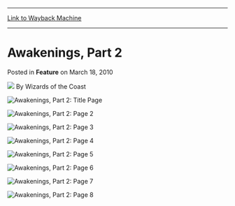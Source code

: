 
---
[Link to Wayback Machine](https://web.archive.org/web/20210614182801/https://magic.wizards.com/en/articles/archive/feature/awakenings-part-2-2010-03-18)

[_metadata_:wayback_url]:- "https://magic.wizards.com/en/articles/archive/feature/awakenings-part-2-2010-03-18"
[_metadata_:wayback_raw_url]:- "https://web.archive.org/web/20210614182801id_/https://magic.wizards.com/en/articles/archive/feature/awakenings-part-2-2010-03-18"
[_metadata_:wayback_capture_timestamp]:- "2021-06-14 18:28:01+00:00"
[_metadata_:publish_date]:- "2010-03-18"
[_metadata_:generator]:- "Drupal 7 (http://drupal.org)"
---


Awakenings, Part 2
==================



 Posted in **Feature**
 on March 18, 2010 






![](https://media.magic.wizards.com/styles/auth_small/public/images/person/wizards_author.jpg)
By Wizards of the Coast













![Awakenings, Part 2: Title Page](https://media.magic.wizards.com/image_legacy_migration/mtg/images/daily/webcomics/EN_Awakening_Part2_1.jpg)
 




![Awakenings, Part 2: Page 2](https://media.magic.wizards.com/image_legacy_migration/mtg/images/daily/webcomics/EN_Awakening_Part2_2.jpg)
 




![Awakenings, Part 2: Page 3](https://media.magic.wizards.com/image_legacy_migration/mtg/images/daily/webcomics/EN_Awakening_Part2_3.jpg)
 




![Awakenings, Part 2: Page 4](https://media.magic.wizards.com/image_legacy_migration/mtg/images/daily/webcomics/EN_Awakening_Part2_4.jpg)
 




![Awakenings, Part 2: Page 5](https://media.magic.wizards.com/image_legacy_migration/mtg/images/daily/webcomics/EN_Awakening_Part2_5.jpg)
 




![Awakenings, Part 2: Page 6](https://media.magic.wizards.com/image_legacy_migration/mtg/images/daily/webcomics/EN_Awakening_Part2_6.jpg)
 




![Awakenings, Part 2: Page 7](https://media.magic.wizards.com/image_legacy_migration/mtg/images/daily/webcomics/EN_Awakening_Part2_7.jpg)
 




![Awakenings, Part 2: Page 8](https://media.magic.wizards.com/image_legacy_migration/mtg/images/daily/webcomics/EN_Awakening_Part2_8.jpg)
 









